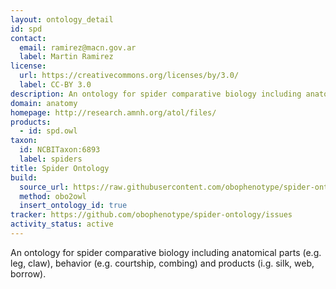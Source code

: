 ```yaml
---
layout: ontology_detail
id: spd
contact:
  email: ramirez@macn.gov.ar
  label: Martin Ramirez
license:
  url: https://creativecommons.org/licenses/by/3.0/
  label: CC-BY 3.0
description: An ontology for spider comparative biology including anatomical parts (e.g. leg, claw), behavior (e.g. courtship, combing) and products (i.g. silk, web, borrow).
domain: anatomy
homepage: http://research.amnh.org/atol/files/
products:
  - id: spd.owl
taxon:
  id: NCBITaxon:6893
  label: spiders
title: Spider Ontology
build:
  source_url: https://raw.githubusercontent.com/obophenotype/spider-ontology/master/spider_comparative_biology.obo
  method: obo2owl
  insert_ontology_id: true
tracker: https://github.com/obophenotype/spider-ontology/issues
activity_status: active
---
```


An ontology for spider comparative biology including anatomical parts (e.g. leg, claw), behavior (e.g. courtship, combing) and products (i.g. silk, web, borrow).
